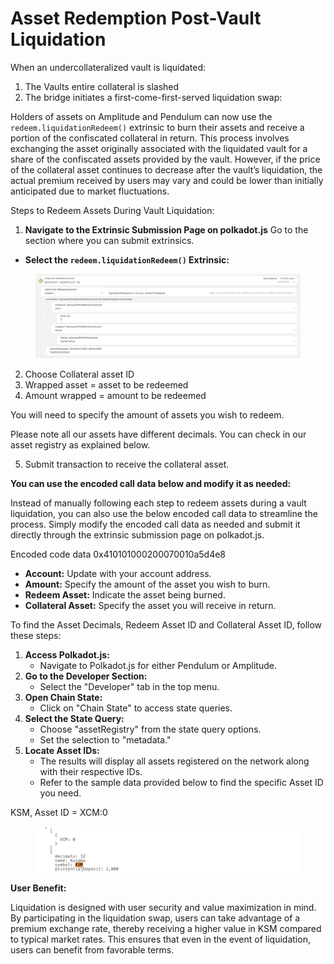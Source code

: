 # Asset Redemption Post-Vault Liquidation

When an undercollateralized vault is liquidated:

1. The Vaults entire collateral is slashed
2. The bridge initiates a first-come-first-served liquidation swap:

Holders of assets on Amplitude and Pendulum can now use the `redeem.liquidationRedeem()` extrinsic to burn their assets and receive a portion of the confiscated collateral in return. This process involves exchanging the asset originally associated with the liquidated vault for a share of the confiscated assets provided by the vault. However, if the price of the collateral asset continues to decrease after the vault’s liquidation, the actual premium received by users may vary and could be lower than initially anticipated due to market fluctuations.

Steps to Redeem Assets During Vault Liquidation:

1. **Navigate to the Extrinsic Submission Page on polkadot.js** Go to the section where you can submit extrinsics.

* **Select the `redeem.liquidationRedeem()` Extrinsic:**

<figure><img src="../../../../.gitbook/assets/Screenshot 2024-07-29 at 15.31.47.png" alt=""><figcaption></figcaption></figure>

2. Choose Collateral asset ID
3. Wrapped asset = asset to be redeemed
4. Amount wrapped = amount to be redeemed

You will need to specify the amount of assets you wish to redeem.

Please note all our assets have different decimals. You can check in our asset registry as explained below.

5. Submit transaction to receive the collateral asset.

**You can use the encoded call data below and modify it as needed:**

Instead of manually following each step to redeem assets during a vault liquidation, you can also use the below encoded call data to streamline the process. Simply modify the encoded call data as needed and submit it directly through the extrinsic submission page on polkadot.js.

Encoded code data 0x410101000200070010a5d4e8

* **Account:** Update with your account address.
* **Amount:** Specify the amount of the asset you wish to burn.
* **Redeem Asset:** Indicate the asset being burned.
* **Collateral Asset:** Specify the asset you will receive in return.

To find the Asset Decimals, Redeem Asset ID and Collateral Asset ID, follow these steps:

1. **Access Polkadot.js:**
   * Navigate to Polkadot.js for either Pendulum or Amplitude.
2. **Go to the Developer Section:**
   * Select the "Developer" tab in the top menu.
3. **Open Chain State:**
   * Click on "Chain State" to access state queries.
4. **Select the State Query:**
   * Choose "assetRegistry" from the state query options.
   * Set the selection to "metadata."
5. **Locate Asset IDs:**
   * The results will display all assets registered on the network along with their respective IDs.
   * Refer to the sample data provided below to find the specific Asset ID you need.

KSM, Asset ID = XCM:0

<figure><img src="../../../../.gitbook/assets/Screenshot 2024-08-09 at 08.55.24.png" alt=""><figcaption></figcaption></figure>

**User Benefit:**

Liquidation is designed with user security and value maximization in mind. By participating in the liquidation swap, users can take advantage of a premium exchange rate, thereby receiving a higher value in KSM compared to typical market rates. This ensures that even in the event of liquidation, users can benefit from favorable terms.

